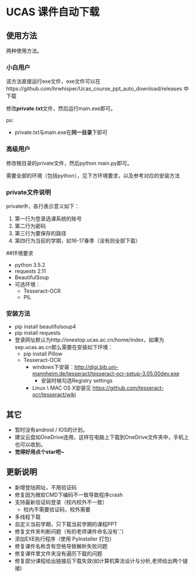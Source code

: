 # UCAS 课件自动下载

## 使用方法

两种使用方法。

### 小白用户

该方法直接运行exe文件，exe文件可以在https://github.com/hrwhisper/Ucas_course_ppt_auto_download/releases 中下载

修改**private.txt**文件，然后运行main.exe即可。

ps: 

- private.txt与main.exe在**同一目录**下即可



### 高级用户

修改根目录的private文件，然后python main.py即可。

需要全部的环境（包括python），见下方环境要求，以及参考对应的安装方法



### private文件说明

private中，各行表示意义如下：

1. 第一行为登录选课系统的账号
2. 第二行为密码
3. 第三行为要保存的路径
4. 第四行为当前的学期，如16-17春季（没有则全部下载）



##环境要求

- python 3.5.2
- requests 2.11
- BeautifulSoup
- 可选环境：
  - Tesseract-OCR
  - PIL

### 安装方法
- pip install beautifulsoup4
- pip install requests
- 登录网址默认为http://onestop.ucas.ac.cn/home/index，如果为sep.ucas.as.cn那么需要在安装如下环境：
  - pip install Pillow
  - Tesseract-OCR
    - windows下安装：http://digi.bib.uni-mannheim.de/tesseract/tesseract-ocr-setup-3.05.00dev.exe
      - 安装时候勾选Registry settings
    - Linux  \  MAC OS X安装见 https://github.com/tesseract-ocr/tesseract/wiki




## 其它

- 暂时没有android / IOS的计划。
- 建议云盘如OneDrive连用，这样在电脑上下载到OneDrive文件夹中，手机上也可以收到。
- **觉得好用点个star吧~**

## 更新说明
- 新增登陆网址，不用验证码
- 修复因为微软CMD下编码不一致导致程序crash
- 支持最新验证码登录（校内校外不一致）
  - 校内不需要验证码，校外需要
- 多线程下载
- 自定义当前学期，只下载当前学期的课程PPT
- 修复文件夹判断问题（有的老师课件命名没有'.'）
- 添加EXE执行程序（使用 PyInstaller 打包）
- 修复课件名称含有空格导致解析失败问题
- 修复课件里文件夹没有遍历下载的问题
- 修复部分课程给出链接后下载失效(如计算机算法设计与分析,老师给出两个链接)


